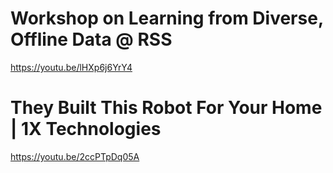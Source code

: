 
# Workshop on Learning from Diverse, Offline Data @ RSS

https://youtu.be/lHXp6j6YrY4

# They Built This Robot For Your Home | 1X Technologies

https://youtu.be/2ccPTpDq05A